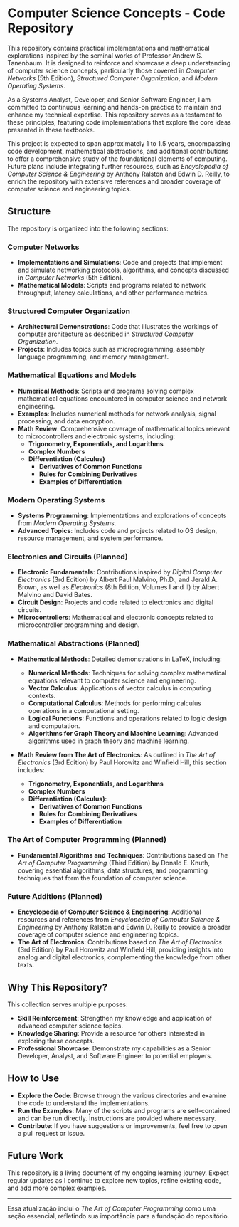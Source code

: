 # Computer Science Concepts - Code Repository

This repository contains practical implementations and mathematical explorations inspired by the seminal works of Professor Andrew S. Tanenbaum. It is designed to reinforce and showcase a deep understanding of computer science concepts, particularly those covered in *Computer Networks* (5th Edition), *Structured Computer Organization*, and *Modern Operating Systems*.

As a Systems Analyst, Developer, and Senior Software Engineer, I am committed to continuous learning and hands-on practice to maintain and enhance my technical expertise. This repository serves as a testament to these principles, featuring code implementations that explore the core ideas presented in these textbooks.

This project is expected to span approximately 1 to 1.5 years, encompassing code development, mathematical abstractions, and additional contributions to offer a comprehensive study of the foundational elements of computing. Future plans include integrating further resources, such as *Encyclopedia of Computer Science & Engineering* by Anthony Ralston and Edwin D. Reilly, to enrich the repository with extensive references and broader coverage of computer science and engineering topics.

## Structure

The repository is organized into the following sections:

### Computer Networks

- **Implementations and Simulations**: Code and projects that implement and simulate networking protocols, algorithms, and concepts discussed in *Computer Networks* (5th Edition).
- **Mathematical Models**: Scripts and programs related to network throughput, latency calculations, and other performance metrics.

### Structured Computer Organization

- **Architectural Demonstrations**: Code that illustrates the workings of computer architecture as described in *Structured Computer Organization*.
- **Projects**: Includes topics such as microprogramming, assembly language programming, and memory management.

### Mathematical Equations and Models

- **Numerical Methods**: Scripts and programs solving complex mathematical equations encountered in computer science and network engineering.
- **Examples**: Includes numerical methods for network analysis, signal processing, and data encryption.
- **Math Review**: Comprehensive coverage of mathematical topics relevant to microcontrollers and electronic systems, including:
  - **Trigonometry, Exponentials, and Logarithms**
  - **Complex Numbers**
  - **Differentiation (Calculus)**
    - **Derivatives of Common Functions**
    - **Rules for Combining Derivatives**
    - **Examples of Differentiation**

### Modern Operating Systems

- **Systems Programming**: Implementations and explorations of concepts from *Modern Operating Systems*.
- **Advanced Topics**: Includes code and projects related to OS design, resource management, and system performance.

### Electronics and Circuits (Planned)

- **Electronic Fundamentals**: Contributions inspired by *Digital Computer Electronics* (3rd Edition) by Albert Paul Malvino, Ph.D., and Jerald A. Brown, as well as *Electronics* (8th Edition, Volumes I and II) by Albert Malvino and David Bates.
- **Circuit Design**: Projects and code related to electronics and digital circuits.
- **Microcontrollers**: Mathematical and electronic concepts related to microcontroller programming and design.

### Mathematical Abstractions (Planned)

- **Mathematical Methods**: Detailed demonstrations in LaTeX, including:
  - **Numerical Methods**: Techniques for solving complex mathematical equations relevant to computer science and engineering.
  - **Vector Calculus**: Applications of vector calculus in computing contexts.
  - **Computational Calculus**: Methods for performing calculus operations in a computational setting.
  - **Logical Functions**: Functions and operations related to logic design and computation.
  - **Algorithms for Graph Theory and Machine Learning**: Advanced algorithms used in graph theory and machine learning.

- **Math Review from The Art of Electronics**: As outlined in *The Art of Electronics* (3rd Edition) by Paul Horowitz and Winfield Hill, this section includes:
  - **Trigonometry, Exponentials, and Logarithms**
  - **Complex Numbers**
  - **Differentiation (Calculus)**:
    - **Derivatives of Common Functions**
    - **Rules for Combining Derivatives**
    - **Examples of Differentiation**

### The Art of Computer Programming (Planned)

- **Fundamental Algorithms and Techniques**: Contributions based on *The Art of Computer Programming* (Third Edition) by Donald E. Knuth, covering essential algorithms, data structures, and programming techniques that form the foundation of computer science.

### Future Additions (Planned)

- **Encyclopedia of Computer Science & Engineering**: Additional resources and references from *Encyclopedia of Computer Science & Engineering* by Anthony Ralston and Edwin D. Reilly to provide a broader coverage of computer science and engineering topics.
- **The Art of Electronics**: Contributions based on *The Art of Electronics* (3rd Edition) by Paul Horowitz and Winfield Hill, providing insights into analog and digital electronics, complementing the knowledge from other texts.

## Why This Repository?

This collection serves multiple purposes:

- **Skill Reinforcement**: Strengthen my knowledge and application of advanced computer science topics.
- **Knowledge Sharing**: Provide a resource for others interested in exploring these concepts.
- **Professional Showcase**: Demonstrate my capabilities as a Senior Developer, Analyst, and Software Engineer to potential employers.

## How to Use

- **Explore the Code**: Browse through the various directories and examine the code to understand the implementations.
- **Run the Examples**: Many of the scripts and programs are self-contained and can be run directly. Instructions are provided where necessary.
- **Contribute**: If you have suggestions or improvements, feel free to open a pull request or issue.

## Future Work

This repository is a living document of my ongoing learning journey. Expect regular updates as I continue to explore new topics, refine existing code, and add more complex examples.

---

Essa atualização inclui o *The Art of Computer Programming* como uma seção essencial, refletindo sua importância para a fundação do repositório.